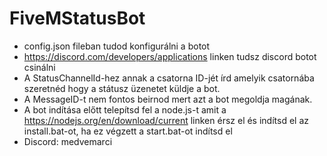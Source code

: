 # FiveMStatusBot

- config.json fileban tudod konfigurálni a botot
- https://discord.com/developers/applications linken tudsz discord botot csinálni
- A StatusChannelId-hez annak a csatorna ID-jét írd amelyik csatornába szeretnéd hogy a státusz üzenetet küldje a bot.
- A MessageID-t nem fontos beirnod mert azt a bot megoldja magának.
- A bot indítása előtt telepítsd fel a node.js-t amit a https://nodejs.org/en/download/current linken érsz el és indítsd el az install.bat-ot, ha ez végzett a start.bat-ot indítsd el
- Discord: medvemarci